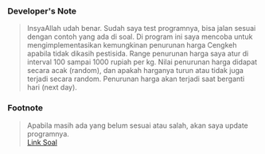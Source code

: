 ### Developer's Note
> InsyaAllah udah benar. Sudah saya test programnya, bisa jalan sesuai dengan contoh yang ada di soal. Di program ini saya mencoba untuk mengimplementasikan kemungkinan penurunan harga
> Cengkeh apabila tidak dikasih pestisida. Range penurunan harga saya atur di interval 100 sampai 1000 rupiah per kg. Nilai penurunan harga didapat secara acak (random), dan apakah harganya
> turun atau tidak juga terjadi secara random. Penurunan harga akan terjadi saat berganti hari (next day).

### Footnote
> Apabila masih ada yang belum sesuai atau salah, akan saya update programnya. 
> <br>
> [Link Soal](https://drive.google.com/file/d/1MzCPYsTWsE7u4TTMus2Zj0ivxk0ZWL-c/view)
